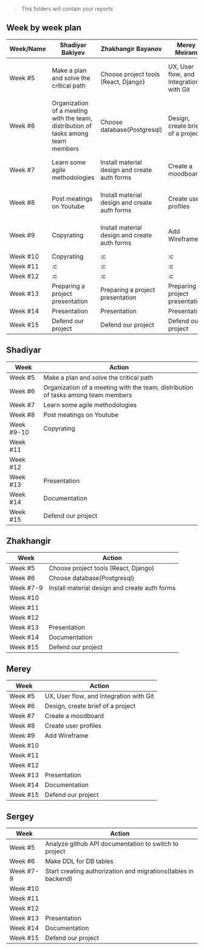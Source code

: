 > This folders will contain your reports
## Week by week plan

|Week/Name|Shadiyar Bakiyev|Zhakhangir Bayanov|Merey Meiram|Sergey Grinchik|
|---|---|---|---|---|
|Week #5|Make a plan and solve the critical path|Сhoose project tools (React, Django)|UX, User flow, and Integration with Git|Analyze github API documentation to switch to project|
|Week #6|Organization of a meeting with the team, distribution of tasks among team members|Choose database(Postgresql)|Design, create brief of a project|Make DDL for DB tables|
|Week #7|Learn some agile methodologies|Install material design and create auth forms|Create a moodboard|Start creating authorization and migrations(tables in backend)|
|Week #8|Post meatings on Youtube|Install material design and create auth forms|Create user profiles|Start creating authorization and migrations(tables in backend)|
|Week #9|Copyrating|Install material design and create auth forms|Add Wireframe|Start creating authorization and migrations(tables in backend)|
|Week #10|Copyrating|:c|:c|:c|
|Week #11|:c|:c|:c|:c|
|Week #12|:c|:c|:c|:c|
|Week #13|Preparing a project presentation|Preparing a project presentation|Preparing a project presentation|Preparing a project presentation|
|Week #14|Presentation|Presentation|Presentation|Presentation|
|Week #15|Defend our project|Defend our project|Defend our project|Defend our project|

## Shadiyar
|Week|Action|
|---|---|
|Week #5|Make a plan and solve the critical path|
|Week #6|Organization of a meeting with the team, distribution of tasks among team members|
|Week #7|Learn some agile methodologies|
|Week #8|Post meatings on Youtube|
|Week #9-10|Copyrating|
|Week #11||
|Week #12||
|Week #13|Presentation|
|Week #14|Documentation|
|Week #15|Defend our project|

## Zhakhangir
|Week|Action|
|---|---|
|Week #5|Сhoose project tools (React, Django)|
|Week #6|Choose database(Postgresql)|
|Week #7-9|Install material design and create auth forms|
|Week #10||
|Week #11||
|Week #12||
|Week #13|Presentation
|Week #14|Documentation
|Week #15|Defend our project

## Merey
|Week|Action|
|---|---|
|Week #5|UX, User flow, and Integration with Git|
|Week #6|Design, create brief of a project|
|Week #7|Create a moodboard|
|Week #8|Create user profiles|
|Week #9|Add Wireframe|
|Week #10||
|Week #11||
|Week #12||
|Week #13|Presentation|
|Week #14|Documentation|
|Week #15|Defend our project|

## Sergey
|Week|Action|
|---|---|
|Week #5|Analyze github API documentation to switch to project|
|Week #6|Make DDL for DB tables|
|Week #7-9|Start creating authorization and migrations(tables in backend)|
|Week #10||
|Week #11||
|Week #12||
|Week #13|Presentation|
|Week #14|Documentation|
|Week #15|Defend our project|
